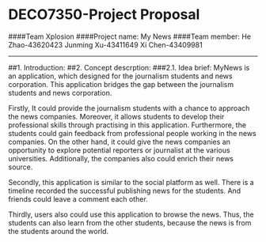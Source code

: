 # DECO7350-Project Proposal
####Team Xplosion
####Project name: My News
####Team member:
He Zhao-43620423
Junming Xu-43411649
Xi Chen-43409981
***
##1. Introduction:
##2. Concept descrption:
###2.1. Idea brief:
MyNews is an application, which designed for the journalism students and news corporation. This application bridges the gap between the journalism students and news corporation.

Firstly,  It could provide the journalism students with a chance to approach the news companies. Moreover, it allows students to develop their professional skills through practising in this application.  Furthermore, the students could gain feedback from professional people working in the news companies. On the other hand, it could give the news companies an opportunity to explore potential reporters or journalist at the various universities. Additionally, the companies also could enrich their news source.  

Secondly, this application is similar to the social platform as well. There is a timeline recorded the successful publishing news for the students. And friends could leave a comment each other. 

Thirdly, users also could use this application to browse the news. Thus, the students can also learn from the other students, because the news is from the students around the world. 
